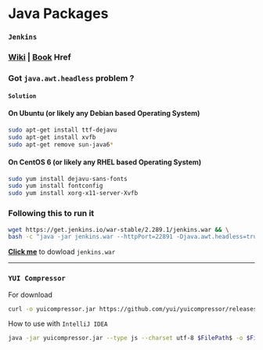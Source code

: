 # Java Packages
### `Jenkins`
### [Wiki](https://wiki.jenkins.io)&nbsp;|&nbsp;[Book](https://www.jenkins.io/doc/book) Href
### **Got `java.awt.headless` problem ?**
#### `Solution`
#### On Ubuntu (or likely any Debian based Operating System)
``` bash
sudo apt-get install ttf-dejavu
sudo apt-get install xvfb
sudo apt-get remove sun-java6*
```
#### On CentOS 6 (or likely any RHEL based Operating System)
``` bash
sudo yum install dejavu-sans-fonts
sudo yum install fontconfig
sudo yum install xorg-x11-server-Xvfb
```
### Following this to run it
``` bash
wget https://get.jenkins.io/war-stable/2.289.1/jenkins.war && \
bash -c "java -jar jenkins.war --httpPort=22891 -Djava.awt.headless=true > jenkins_2.289.1.log 2>&1 &"
```
**[Click me](https://get.jenkins.io/war-stable/2.289.1/jenkins.war)** to dowload `jenkins.war`
***
### `YUI Compressor`
For download
``` bash
curl -o yuicompressor.jar https://github.com/yui/yuicompressor/releases/download/v2.4.8/yuicompressor-2.4.8.jar
```
How to use with `IntelliJ IDEA`
``` bash
java -jar yuicompressor.jar --type js --charset utf-8 $FilePath$ -o $FileNameWithoutExtension$.min.js $FileDir$
```
